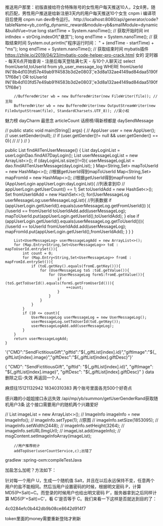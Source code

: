 推送用户那里：初版直接给符合特殊账号的女性用户每天推送10人，2女8男，随机匹配，男性用户推送是给新注册3天内的用户每天推送10个女生
cnpm i 编译项目后使用 cnpm run dev命令运行。
http://localhost:8080/api/generator/code?tableName=yb_config_dynamic_reward&module=yb&smallModule=dynamic&buildVue=true
long startTime = System.nanoTime(); // 获取开始时间
int intIndex = strOrig.indexOf("悬赏");
long endTime = System.nanoTime(); // 获取结束时间
System.out.println("程序运行时间： " + (endTime - startTime) + "ms");
long endTime = System.nanoTime(); // 获取结束时间
mybatis插件 https://zhile.io/2019/04/23/mybatis-code-helper-pro-crack.html
女的
定时器 - 每天6点开始查询 - 注册后每天登陆满七天 - 与10个人聊天过
select fromUserId,toUserId from yb_user_message_log  WHERE 
fromUserId IN('8b4d103fd57e49ab91f4583b3d2e0803','e3d8a132ae4149ad84daa5190f17f68e')
OR
toUserId IN('8b4d103fd57e49ab91f4583b3d2e0803','e3d8a132ae4149ad84daa5190f17f68e')

        //BufferedWriter wb = new BufferedWriter(new FileWriter(file)); //王阳
        BufferedWriter wb = new BufferedWriter(new OutputStreamWriter(new FileOutputStream(file), StandardCharsets.UTF_8)); //吴小权

魅力榜 dayCharm
最思念 articleCount
话痨榜/萌新榜都是	daySendMessage


//    public static void main(String[] args) {
//        AppUser user = new AppUser();
//        user.setGender(null);
//        if (user.getGender()!= null && user.getGender() == 0){
//
//        }
//    }

   public List<UserMessageLog> findAllTenUserMessage() {
        List<AppUserLogin> dayLoginList = userLoginDao.findAll7DayLogin();
        List<UserMessageLog> userMessageLogList = new ArrayList<>();
        if (dayLoginList.size()!=0){
            userMessageLogList =  dao.findAllTenUserMessage(dayLoginList);
        }
        Map<String,Set<UserMessageLog>> mapToUserId = new HashMap<>(); //根据getUserId得到mapToUserId
        Map<String,Set<UserMessageLog>> mapFromId = new HashMap<>();   //根据getUserId得到mapFromId
        for (AppUserLogin appUserLogin:dayLoginList){      //列表拿到ID
//            appUserLogin.getUserCount() == 1;
            Set<UserMessageLog> toUserIdAdd = new HashSet<>();
            Set<UserMessageLog> fromUserIdAdd = new HashSet<>();
            for(UserMessageLog userMessageLog:userMessageLogList){ //列表数据
                if (appUserLogin.getUserId().equals(userMessageLog.getFromUserId()) ){  //userId == fromUserId
                    toUserIdAdd.add(userMessageLog);
                    mapToUserId.put(appUserLogin.getUserId(),toUserIdAdd);
                }
                else if (appUserLogin.getUserId().equals(userMessageLog.getToUserId())){ //userId == toUserId
                    fromUserIdAdd.add(userMessageLog);
                    mapFromId.put(appUserLogin.getUserId(),fromUserIdAdd);
                }
            }
        }

        List<UserMessageLog> userMessageLogAdd = new ArrayList<>();
        for (Map.Entry<String,Set<UserMessageLog>> toE : mapToUserId.entrySet()){
            int count = 0;
            for (Map.Entry<String,Set<UserMessageLog>> fromE : mapFromId.entrySet()){
                if (toE.getKey().equals(fromE.getKey())){
                    for (UserMessageLog toS :toE.getValue()){
                        for (UserMessageLog formS:fromE.getValue()){
                            if (toS.getToUserId().equals(formS.getFromUserId())){
                                ++count;
                            }
                        }
                    }
                }
            }
            if (10 <= count){
                UserMessageLog userMessageLog = new UserMessageLog();
                userMessageLog.setToUserId(toE.getKey());
                userMessageLogAdd.add(userMessageLog);
            }
        }
        return userMessageLogAdd;
    }



'{"CMD":"SendFictitiousGift","giftId":"${_giftList[index].id}","giftImage":"${_giftList[index].image}","giftDesc":"${_giftList[index].giftDesc}"}'

{
	"CMD": "SendFictitiousGift",
	"giftId": "${_giftList[index].id}",
	"giftImage": "${_giftList[index].image}",
	"giftDesc": "${_giftList[index].giftDesc}"
}
data
删除之后-失效
再返回一个人。

麻烦往15121132942   18340310383 两个账号里面各充500个好奇点

感兴趣的小姐姐接口永远失效
/api/mp/yb/summon/getUserGenderRand获取随机用户3条  这个接口需要用户的随机两个兴趣爱好


//        List<ImageInfo> imageList = new ArrayList<>();
//        ImageInfo imageInfo = new ImageInfo();
//        imageInfo.setType(1); //原图
//        imageInfo.setSize(1853095);
//        imageInfo.setWidth(2448);
//        imageInfo.setHeight(3264);
//        imageInfo.setURL(ImgUrl);
//        imageList.add(imageInfo);
//        msgContent.setImageInfoArray(imageList);

        //用户推荐统计
        addTopUser(userCountService,c);出错了


gradlew :spring-oxm:compileTestJava

加盐怎么加呢？方法如下：

针对每一个用户 U，生成一个随机值 Salt，并且在以后永远保持不变，任意两个用户的盐不能相同。然后当用户设置密码的时候，根据明文密码 P，计算 MD5(P+Salt)=C。而登录的时候用户也给出明文密码 P'，服务器拿到之后同样计算 MD5(P'+Salt)=C'，看 C'是否等于 C。我们来看一下这样是否就达到目的了：

4c0284efc0b442db9b08ce8642d914f7

token里面的money需要重新登陆才刷新